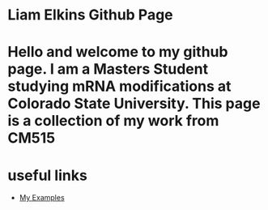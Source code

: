 # Liam Elkins Github Page
# Hello and welcome to my github page. I am a Masters Student studying mRNA modifications at Colorado State University. This page is a collection of my work from CM515
# useful links 

- [My Examples](https://github.com/ElkinsLi/my-resources/blob/main/Example%20directory)
